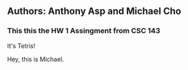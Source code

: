 ## Authors: Anthony Asp and Michael Cho
### This this the HW 1 Assingment from CSC 143

It's Tetris!

Hey, this is Michael.
